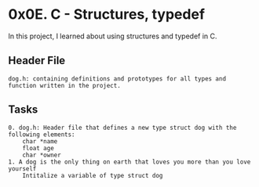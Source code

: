 # 0x0E. C - Structures, typedef

In this project, I learned about using structures and typedef in C.

## Header File
	dog.h: containing definitions and prototypes for all types and function written in the project.


## Tasks

	0. dog.h: Header file that defines a new type struct dog with the following elements:
		char *name
		float age
		char *owner
	1. A dog is the only thing on earth that loves you more than you love yourself
	 	Intitalize a variable of type struct dog

